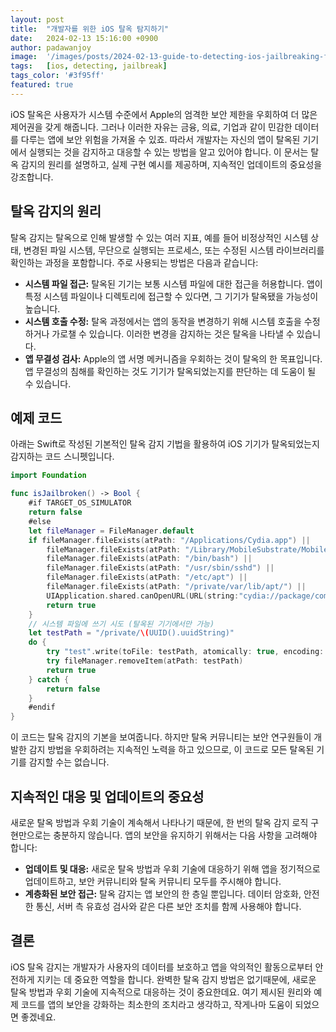 ```yaml
---
layout: post
title:  "개발자를 위한 iOS 탈옥 탐지하기"
date:   2024-02-13 15:16:00 +0900
author: padawanjoy
image:  '/images/posts/2024-02-13-guide-to-detecting-ios-jailbreaking-for-developers/01.png'
tags:   [ios, detecting, jailbreak]
tags_color: '#3f95ff'
featured: true
---
```

iOS 탈옥은 사용자가 시스템 수준에서 Apple의 엄격한 보안 제한을 우회하여 더 많은 제어권을 갖게 해줍니다. 그러나 이러한 자유는 금융, 의료, 기업과 같이 민감한 데이터를 다루는 앱에 보안 위험을 가져올 수 있죠. 따라서 개발자는 자신의 앱이 탈옥된 기기에서 실행되는 것을 감지하고 대응할 수 있는 방법을 알고 있어야 합니다. 이 문서는 탈옥 감지의 원리를 설명하고, 실제 구현 예시를 제공하며, 지속적인 업데이트의 중요성을 강조합니다.

## 탈옥 감지의 원리

탈옥 감지는 탈옥으로 인해 발생할 수 있는 여러 지표, 예를 들어 비정상적인 시스템 상태, 변경된 파일 시스템, 무단으로 실행되는 프로세스, 또는 수정된 시스템 라이브러리를 확인하는 과정을 포함합니다. 주로 사용되는 방법은 다음과 같습니다:

- **시스템 파일 접근:** 탈옥된 기기는 보통 시스템 파일에 대한 접근을 허용합니다. 앱이 특정 시스템 파일이나 디렉토리에 접근할 수 있다면, 그 기기가 탈옥됐을 가능성이 높습니다.
- **시스템 호출 수정:** 탈옥 과정에서는 앱의 동작을 변경하기 위해 시스템 호출을 수정하거나 가로챌 수 있습니다. 이러한 변경을 감지하는 것은 탈옥을 나타낼 수 있습니다.
- **앱 무결성 검사:** Apple의 앱 서명 메커니즘을 우회하는 것이 탈옥의 한 목표입니다. 앱 무결성의 침해를 확인하는 것도 기기가 탈옥되었는지를 판단하는 데 도움이 될 수 있습니다.

## 예제 코드

아래는 Swift로 작성된 기본적인 탈옥 감지 기법을 활용하여 iOS 기기가 탈옥되었는지 감지하는 코드 스니펫입니다.

```swift
import Foundation

func isJailbroken() -> Bool {
    #if TARGET_OS_SIMULATOR
    return false
    #else
    let fileManager = FileManager.default
    if fileManager.fileExists(atPath: "/Applications/Cydia.app") ||
        fileManager.fileExists(atPath: "/Library/MobileSubstrate/MobileSubstrate.dylib") ||
        fileManager.fileExists(atPath: "/bin/bash") ||
        fileManager.fileExists(atPath: "/usr/sbin/sshd") ||
        fileManager.fileExists(atPath: "/etc/apt") ||
        fileManager.fileExists(atPath: "/private/var/lib/apt/") ||
        UIApplication.shared.canOpenURL(URL(string:"cydia://package/com.example.package")!) {
        return true
    }
    // 시스템 파일에 쓰기 시도 (탈옥된 기기에서만 가능)
    let testPath = "/private/\(UUID().uuidString)"
    do {
        try "test".write(toFile: testPath, atomically: true, encoding: String.Encoding.utf8)
        try fileManager.removeItem(atPath: testPath)
        return true
    } catch {
        return false
    }
    #endif
}
```

이 코드는 탈옥 감지의 기본을 보여줍니다. 하지만 탈옥 커뮤니티는 보안 연구원들이 개발한 감지 방법을 우회하려는 지속적인 노력을 하고 있으므로, 이 코드로 모든 탈옥된 기기를 감지할 수는 없습니다.

## 지속적인 대응 및 업데이트의 중요성

새로운 탈옥 방법과 우회 기술이 계속해서 나타나기 때문에, 한 번의 탈옥 감지 로직 구현만으로는 충분하지 않습니다. 앱의 보안을 유지하기 위해서는 다음 사항을 고려해야 합니다:

- **업데이트 및 대응:** 새로운 탈옥 방법과 우회 기술에 대응하기 위해 앱을 정기적으로 업데이트하고, 보안 커뮤니티와 탈옥 커뮤니티 모두를 주시해야 합니다.
- **계층화된 보안 접근:** 탈옥 감지는 앱 보안의 한 층일 뿐입니다. 데이터 암호화, 안전한 통신, 서버 측 유효성 검사와 같은 다른 보안 조치를 함께 사용해야 합니다.

## 결론

iOS 탈옥 감지는 개발자가 사용자의 데이터를 보호하고 앱을 악의적인 활동으로부터 안전하게 지키는 데 중요한 역할을 합니다. 완벽한 탈옥 감지 방법은 없기때문에, 새로운 탈옥 방법과 우회 기술에 지속적으로 대응하는 것이 중요한데요. 여기 제시된 원리와 예제 코드를 앱의 보안을 강화하는 최소한의 조치라고 생각하고, 작게나마 도움이 되었으면 좋겠네요.